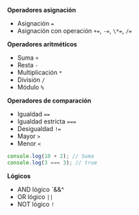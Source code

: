 **Operadores asignación**

- Asignación `=`
- Asignación con operación `+=`, `-=`, `\*=`, `/=`

**Operadores aritméticos**

- Suma `+`
- Resta `-`
- Multiplicación `*`
- División `/`
- Módulo `%`

**Operadores de comparación**

- Igualdad `==`
- Igualdad estricta `===`
- Desigualdad `!=`
- Mayor `>`
- Menor `<`

```js
console.log(10 + 2); // Suma
console.log(3 === 3); // true
```

**Lógicos**

- AND lógico `&&^
- OR lógico `||`
- NOT lógico `!`